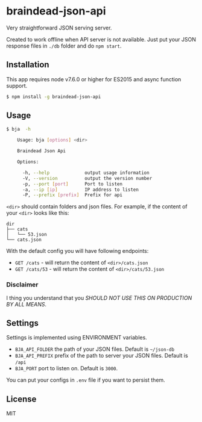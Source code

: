 # braindead-json-api
Very straightforward JSON serving server.

Created to work offline when API server is not available. Just put your JSON response files in `./db` folder and do `npm start`.

## Installation

This app  requires node v7.6.0 or higher for ES2015 and async function support.
```bash
$ npm install -g braindead-json-api
```


## Usage

```bash
$ bja  -h

    Usage: bja [options] <dir>

    Braindead Json Api

    Options:

      -h, --help             output usage information
      -V, --version          output the version number
      -p, --port [port]      Port to listen
      -a, --ip [ip]          IP address to listen
      -P, --prefix [prefix]  Prefix for api

```

`<dir>` should contain folders and json files. For example, if the content of your `<dir>` looks like this:

```
dir
├── cats
│   └── 53.json
└── cats.json
```

With the default config you will have following endpoints:

- `GET /cats` - will return the content of `<dir>/cats.json`
- `GET /cats/53` - will return the content of `<dir>/cats/53.json`


### Disclaimer

I thing you understand that you *SHOULD NOT USE THIS ON PRODUCTION BY ALL MEANS*.


## Settings

Settings is implemented using ENVIRONMENT variables.

- `BJA_API_FOLDER` the path of your JSON files. Default is `~/json-db`
- `BJA_API_PREFIX` prefix of the path to server your JSON files. Default is `/api`
- `BJA_PORT` port to listen on. Default is `3000`.

You can put your configs in `.env` file if you want to persist them.

## License

MIT


